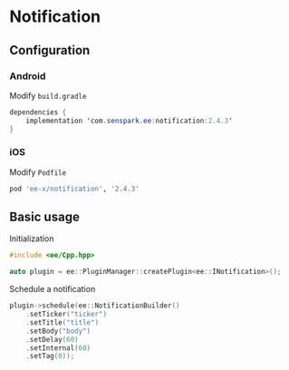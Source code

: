 # Notification
## Configuration
### Android
Modify `build.gradle`
```java
dependencies {
    implementation 'com.senspark.ee:notification:2.4.3'
}
```

### iOS
Modify `Podfile`
```ruby
pod 'ee-x/notification', '2.4.3'
```

## Basic usage
Initialization
```cpp
#include <ee/Cpp.hpp>

auto plugin = ee::PluginManager::createPlugin<ee::INotification>();
```

Schedule a notification
```cpp
plugin->schedule(ee::NotificationBuilder()
    .setTicker("ticker")
    .setTitle("title")
    .setBody("body")
    .setDelay(60)
    .setInternal(60)
    .setTag(0));
```